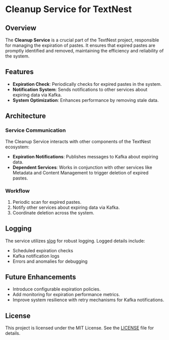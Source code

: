 # Cleanup Service for TextNest

## Overview

The **Cleanup Service** is a crucial part of the TextNest project, responsible for managing the expiration of pastes. It ensures that expired pastes are promptly identified and removed, maintaining the efficiency and reliability of the system.

## Features

- **Expiration Check**: Periodically checks for expired pastes in the system.
- **Notification System**: Sends notifications to other services about expiring data via Kafka.
- **System Optimization**: Enhances performance by removing stale data.

## Architecture

### Service Communication

The Cleanup Service interacts with other components of the TextNest ecosystem:

- **Expiration Notifications**: Publishes messages to Kafka about expiring data.
- **Dependent Services**: Works in conjunction with other services like Metadata and Content Management to trigger deletion of expired pastes.

### Workflow

1. Periodic scan for expired pastes.
2. Notify other services about expiring data via Kafka.
3. Coordinate deletion across the system.

## Logging

The service utilizes [slog](https://pkg.go.dev/log/slog) for robust logging. Logged details include:

- Scheduled expiration checks
- Kafka notification logs
- Errors and anomalies for debugging

## Future Enhancements

- Introduce configurable expiration policies.
- Add monitoring for expiration performance metrics.
- Improve system resilience with retry mechanisms for Kafka notifications.

## License

This project is licensed under the MIT License. See the [LICENSE](https://github.com/NesterovYehor/textnest/blob/main/LICENSE) file for details.
